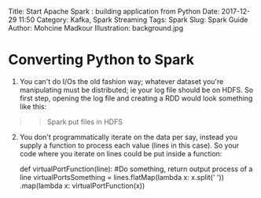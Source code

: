 Title: Start Apache Spark : building application from Python
Date: 2017-12-29 11:50
Category: Kafka, Spark Streaming
Tags: Spark
Slug: Spark Guide 
Author: Mohcine Madkour
Illustration: background.jpg
# Converting Python to Spark

1. You can't do I/Os the old fashion way; whatever dataset you're manipulating must be distributed; ie your log file should be on HDFS. So first step, opening the log file and creating a RDD would look something like this:
>> Spark put files in HDFS
>> 



2. You don't programmatically iterate on the data per say, instead you supply a function to process each value (lines in this case). So your code where you iterate on lines could be put inside a function:


    def virtualPortFunction(line):
        #Do something, return output process of a line
        virtualPortsSomething = lines.flatMap(lambda x: x.split(' ')) \
                     .map(lambda x: virtualPortFunction(x))

                     